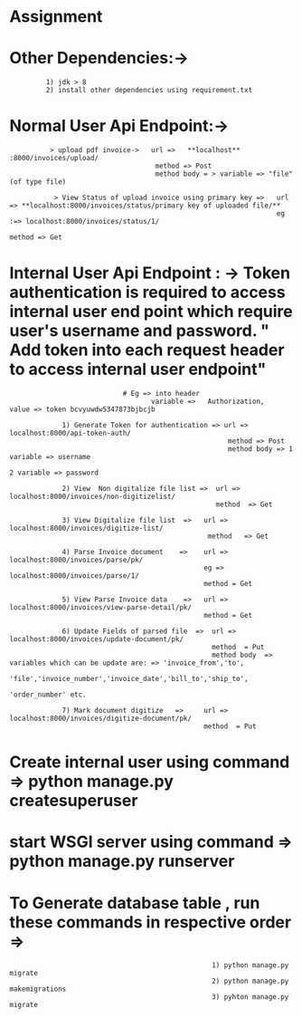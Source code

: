 # Assignment
# Other Dependencies:->
             1) jdk > 8
             2) install other dependencies using requirement.txt
             
# Normal User Api Endpoint:-> 

              > upload pdf invoice->   url =>   **localhost** :8000/invoices/upload/
                                        method => Post
                                        method body = > variable => "file" (of type file)
                                        
               > View Status of upload invoice using primary key =>   url => **localhost:8000/invoices/status/primary key of uploaded file/**
                                                                      eg :=> localhost:8000/invoices/status/1/
                                                                      method => Get
                                          
# Internal User Api Endpoint : -> Token authentication is required to access internal user end point which require user's username and                                        password. " Add token into each request header to access internal user endpoint"
                                # Eg => into header
                                       variable =>   Authorization,   value => token bcvyuwdw5347873bjbcjb

                 1) Generate Token for authentication => url => localhost:8000/api-token-auth/
                                                          method => Post
                                                          method body => 1 variable => username
                                                                          2 variable => password
                                                                          
                 2) View  Non digitalize file list =>  url => localhost:8000/invoices/non-digitizelist/
                                                       method  => Get
                                                       
                 3) View Digitalize file list  =>   url => localhost:8000/invoices/digitize-list/
                                                     method   => Get
                                                     
                 4) Parse Invoice document    =>    url => localhost:8000/invoices/parse/pk/
                                                    eg =>  localhost:8000/invoices/parse/1/
                                                    method = Get
                                                    
                 5) View Parse Invoice data    =>   url => localhost:8000/invoices/view-parse-detail/pk/
                                                    method = Get
                                                    
                 6) Update Fields of parsed file  =>  url => localhost:8000/invoices/update-document/pk/
                                                      method  = Put
                                                      method body  =>  variables which can be update are: => 'invoice_from','to',
                                                                        'file','invoice_number','invoice_date','bill_to','ship_to',
                                                                        'order_number' etc.
                                                                        
                 7) Mark document digitize   =>     url => localhost:8000/invoices/digitize-document/pk/
                                                    method  = Put
                                                     
  # Create internal user using command =>  python manage.py createsuperuser
  
  # start WSGI server using  command =>  python manage.py runserver
  
  # To Generate database table , run these commands in respective order =>  
                                                      1) python manage.py migrate
                                                      2) python manage.py makemigrations
                                                      3) pyhton manage.py migrate
                                          
                 
                 
                 
                 
                 
                                                       
                    
